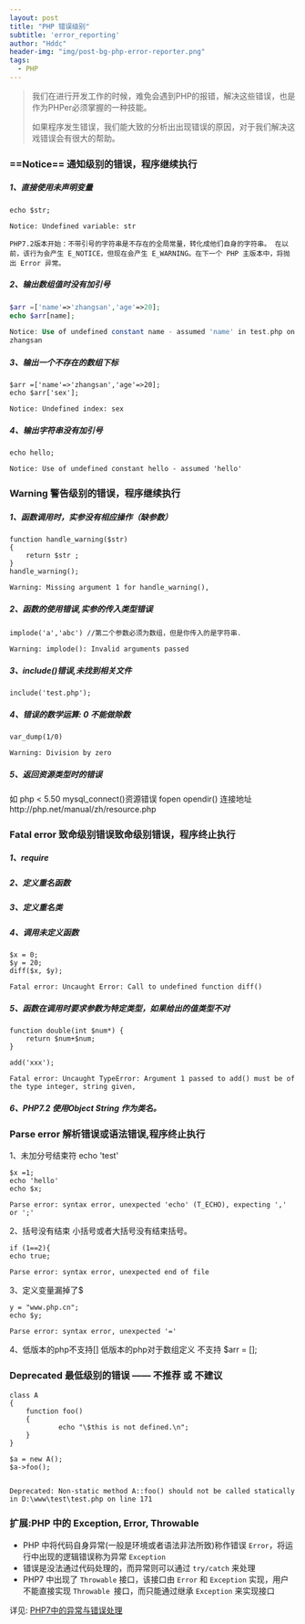```yaml
---
layout: post
title: "PHP 错误级别"
subtitle: 'error_reporting'
author: "Hddc"
header-img: "img/post-bg-php-error-reporter.png"
tags:
  - PHP
---
```

> 我们在进行开发工作的时候，难免会遇到PHP的报错，解决这些错误，也是作为PHPer必须掌握的一种技能。
> 
> 如果程序发生错误，我们能大致的分析出出现错误的原因，对于我们解决这戏错误会有很大的帮助。

### ==Notice== 通知级别的错误，程序继续执行
##### 1、直接使用未声明变量	
```
echo $str; 

Notice: Undefined variable: str

PHP7.2版本开始：不带引号的字符串是不存在的全局常量，转化成他们自身的字符串。 在以前，该行为会产生 E_NOTICE，但现在会产生 E_WARNING。在下一个 PHP 主版本中，将抛出 Error 异常。
```
##### 2、输出数组值时没有加引号 
```php
$arr =['name'=>'zhangsan','age'=>20];
echo $arr[name];

Notice: Use of undefined constant name - assumed 'name' in test.php on line 71
zhangsan
```

##### 3、输出一个不存在的数组下标 
```
$arr =['name'=>'zhangsan','age'=>20]; 
echo $arr['sex'];

Notice: Undefined index: sex
```

##### 4、输出字符串没有加引号

```
echo hello;

Notice: Use of undefined constant hello - assumed 'hello'
```




### Warning 警告级别的错误，程序继续执行
##### 1、函数调用时，实参没有相应操作（缺参数）
```
function handle_warning($str)
{ 
    return $str ;
}
handle_warning();

Warning: Missing argument 1 for handle_warning(),
```

##### 2、函数的使用错误,实参的传入类型错误
```
implode('a','abc') //第二个参数必须为数组，但是你传入的是字符串.

Warning: implode(): Invalid arguments passed 
```

##### 3、include()错误,未找到相关文件
```
include('test.php');
```
##### 4、错误的数学运算: 0 不能做除数

```
var_dump(1/0)

Warning: Division by zero
```

##### 5、返回资源类型时的错误
如 php < 5.50	mysql_connect()资源错误 fopen opendir() 连接地址http://php.net/manual/zh/resource.php
### Fatal error 致命级别错误致命级别错误，程序终止执行
##### 1、require
##### 2、定义重名函数 
##### 3、定义重名类
##### 4、调用未定义函数

```
$x = 0;
$y = 20;
diff($x, $y);
```
```
Fatal error: Uncaught Error: Call to undefined function diff() 
```
##### 5、函数在调用时要求参数为特定类型，如果给出的值类型不对
```
function double(int $num*) {
    return $num+$num;
}

add('xxx');

Fatal error: Uncaught TypeError: Argument 1 passed to add() must be of the type integer, string given,
```

##### 6、PHP7.2 使用Object String 作为类名。



### Parse error 解析错误或语法错误,程序终止执行
1、未加分号结束符 echo 'test'

```
$x =1;
echo 'hello'
echo $x;

Parse error: syntax error, unexpected 'echo' (T_ECHO), expecting ',' or ';'
```

2、括号没有结束 小括号或者大括号没有结束括号。

```
if (1==2){
echo true;

Parse error: syntax error, unexpected end of file
```


3、定义变量漏掉了$
```
y = "www.php.cn"; 
echo $y;

Parse error: syntax error, unexpected '=' 
```
4、低版本的php不支持[] 低版本的php对于数组定义 不支持 $arr = [];
### Deprecated 最低级别的错误 —— 不推荐 或 不建议

```
class A
{
    function foo()
    {
            echo "\$this is not defined.\n";
    }
}

$a = new A();
$a->foo();


```


```
Deprecated: Non-static method A::foo() should not be called statically in D:\www\test\test.php on line 171
```


### 扩展:PHP 中的 Exception, Error, Throwable
- PHP 中将代码自身异常(一般是环境或者语法非法所致)称作错误 `Error`，将运行中出现的逻辑错误称为异常 `Exception`
- 错误是没法通过代码处理的，而异常则可以通过 `try/catch` 来处理
- PHP7 中出现了 `Throwable` 接口，该接口由 `Error` 和 `Exception` 实现，用户不能直接实现 `Throwable `接口，而只能通过继承 `Exception` 来实现接口

详见: [PHP7中的异常与错误处理](https://novnan.github.io/PHP/throwable-exceptions-and-errors-in-php7/)






 